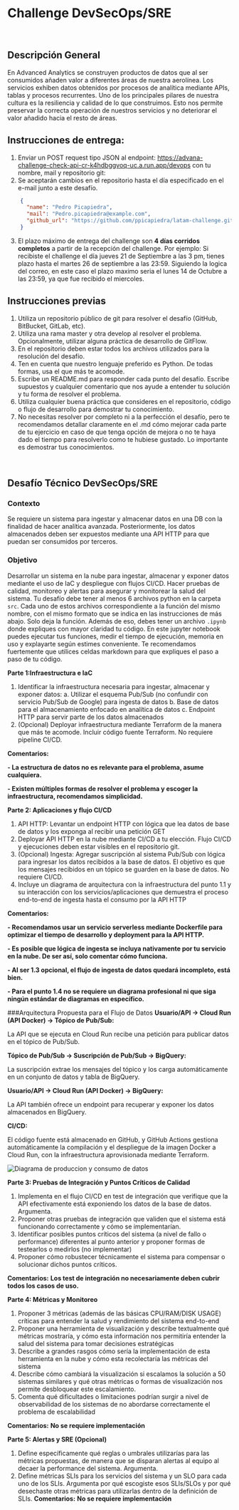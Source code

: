 # Challenge DevSecOps/SRE
​
## Descripción General
En Advanced Analytics se construyen productos de datos que al ser consumidos añaden valor a diferentes áreas de nuestra aerolínea. Los servicios exhiben datos obtenidos por procesos de analítica mediante APIs, tablas y procesos recurrentes. Uno de los principales pilares de nuestra cultura es la resiliencia y calidad de lo que construimos. Esto nos permite preservar la correcta operación de nuestros servicios y no deteriorar el valor añadido hacia el resto de áreas.​
## Instrucciones de entrega:
1. Enviar un POST request tipo JSON al endpoint: https://advana-challenge-check-api-cr-k4hdbggvoq-uc.a.run.app/devops con tu nombre, mail y repositorio git:
2. Se aceptarán cambios en el repositorio hasta el día especificado en el e-mail junto a este desafío.
```json
    {
      "name": "Pedro Picapiedra",
      "mail": "Pedro.picapiedra@example.com",
      "github_url": "https://github.com/ppicapiedra/latam-challenge.git"
    }
```

3. El plazo máximo de entrega del challenge son **4 días corridos completos** a partir de la recepción del challenge.
   Por ejemplo: Si recibiste el challenge el día jueves 21 de Septiembre a las 3 pm, tienes plazo hasta el martes 26 de septiembre a las 23:59.
Siguiendo la logica del correo, en este caso el plazo maximo seria el lunes 14 de Octubre a las 23:59, ya que fue recibido el miercoles.

## Instrucciones previas
1) Utiliza un repositorio público de git para resolver el desafío (GitHub, BitBucket, GitLab, etc).
2) Utiliza una rama master y otra develop al resolver el problema. Opcionalmente, utilizar alguna práctica de desarrollo de GitFlow.
3) En el repositorio deben estar todos los archivos utilizados para la resolución del desafío.
4) Ten en cuenta que nuestro lenguaje preferido es Python. De todas formas, usa el que más te acomode.
5) Escribe un README.md para responder cada punto del desafío. Escribe supuestos y cualquier comentario que nos ayude a entender tu solución y tu forma de resolver el problema.
6) Utiliza cualquier buena práctica que consideres en el repositorio, código o flujo de desarrollo para demostrar tu conocimiento.
7) No necesitas resolver por completo ni a la perfección el desafío, pero te recomendamos detallar claramente en el .md cómo mejorar cada parte de tu ejercicio en caso de que tenga opción de mejora o no te haya dado el tiempo para resolverlo como te hubiese gustado. Lo importante es demostrar tus conocimientos.

​
## Desafío Técnico DevSecOps/SRE
### Contexto
Se requiere un sistema para ingestar y almacenar datos en una DB con la finalidad de hacer analítica avanzada. Posteriormente, los datos almacenados deben ser expuestos mediante una API HTTP para que puedan ser consumidos por terceros.
### Objetivo
Desarrollar un sistema en la nube para ingestar, almacenar y exponer datos mediante el uso de IaC y despliegue con flujos CI/CD. Hacer pruebas de calidad, monitoreo y alertas para asegurar y monitorear la salud del sistema.
Tu desafío debe tener al menos 6 archivos python en la carpeta `src`. Cada uno de estos archivos correspondiente a la función del mismo nombre, con el mismo formato que se indica en las instrucciones de más abajo. Solo deja la función. Además de eso, debes tener un archivo `.ipynb` donde expliques con mayor claridad tu código. En este jupyter notebook puedes ejecutar tus funciones, medir el tiempo de ejecución, memoria en uso y explayarte según estimes conveniente. Te recomendamos fuertemente que utilices celdas markdown para que expliques el paso a paso de tu código.

**Parte 1:Infraestructura e IaC**
1. Identificar la infraestructura necesaria para ingestar, almacenar y exponer datos:
a. Utilizar el esquema Pub/Sub (no confundir con servicio Pub/Sub de Google)
para ingesta de datos
b. Base de datos para el almacenamiento enfocado en analítica de datos
c. Endpoint HTTP para servir parte de los datos almacenados
2. (Opcional) Deployar infraestructura mediante Terraform de la manera que más te acomode.
   Incluir código fuente Terraform.
   No requiere pipeline CI/CD.
   
**Comentarios:**

**- La estructura de datos no es relevante para el problema, asume cualquiera.**

**- Existen múltiples formas de resolver el problema y escoger la infraestructura, recomendamos
simplicidad.**


**Parte 2: Aplicaciones y flujo CI/CD**
1. API HTTP: Levantar un endpoint HTTP con lógica que lea datos de base de datos y los exponga al recibir una petición GET
2. Deployar API HTTP en la nube mediante CI/CD a tu elección. Flujo CI/CD y ejecuciones deben estar visibles en el repositorio git.
3. (Opcional) Ingesta: Agregar suscripción al sistema Pub/Sub con lógica para ingresar los datos recibidos a la base de datos. El objetivo es que los mensajes recibidos en un tópico se guarden en la base de datos. No requiere CI/CD.
4. Incluye un diagrama de arquitectura con la infraestructura del punto 1.1 y su interacción con los servicios/aplicaciones que demuestra el proceso end-to-end de ingesta hasta el consumo por la API HTTP

**Comentarios:**

**- Recomendamos usar un servicio serverless mediante Dockerfile para optimizar el tiempo de
desarrollo y deployment para la API HTTP.**

**- Es posible que lógica de ingesta se incluya nativamente por tu servicio en la nube. De ser así,
solo comentar cómo funciona.**

**- Al ser 1.3 opcional, el flujo de ingesta de datos quedará incompleto, está bien.**

**- Para el punto 1.4 no se requiere un diagrama profesional ni que siga ningún estándar de
diagramas en específico.**

###Arquitectura Propuesta para el Flujo de Datos
**Usuario/API → Cloud Run (API Docker) → Tópico de Pub/Sub:**

La API que se ejecuta en Cloud Run recibe una petición para publicar datos en el tópico de Pub/Sub.

**Tópico de Pub/Sub → Suscripción de Pub/Sub → BigQuery:**

La suscripción extrae los mensajes del tópico y los carga automáticamente en un conjunto de datos y tabla de BigQuery.

**Usuario/API → Cloud Run (API Docker) → BigQuery:**

La API también ofrece un endpoint para recuperar y exponer los datos almacenados en BigQuery.

**CI/CD:**

El código fuente está almacenado en GitHub, y GitHub Actions gestiona automáticamente la compilación y el despliegue de la imagen Docker a Cloud Run, con la infraestructura aprovisionada mediante Terraform.

![Diagrama de produccion y consumo de datos](/images/Diagrama.png)



**Parte 3: Pruebas de Integración y Puntos Críticos de Calidad**
1. Implementa en el flujo CI/CD en test de integración que verifique que la API efectivamente está exponiendo los datos de la base de datos. Argumenta.
2. Proponer otras pruebas de integración que validen que el sistema está funcionando correctamente y cómo se implementarían.
3. Identificar posibles puntos críticos del sistema (a nivel de fallo o performance) diferentes al punto anterior y proponer formas de testearlos o medirlos (no implementar)
4. Proponer cómo robustecer técnicamente el sistema para compensar o solucionar dichos puntos críticos.

**Comentarios:**
**Los test de integración no necesariamente deben cubrir todos los casos de uso.**


**Parte 4: Métricas y Monitoreo**
1. Proponer 3 métricas (además de las básicas CPU/RAM/DISK USAGE) críticas para entender la salud y rendimiento del sistema end-to-end
2. Proponer una herramienta de visualización y describe textualmente qué métricas mostraría, y cómo esta información nos permitiría entender la salud del sistema para tomar decisiones estratégicas
3. Describe a grandes rasgos cómo sería la implementación de esta herramienta en la nube y cómo esta recolectaría las métricas del sistema
4. Describe cómo cambiará la visualización si escalamos la solución a 50 sistemas similares y qué otras métricas o formas de visualización nos permite desbloquear este escalamiento.
5. Comenta qué dificultades o limitaciones podrían surgir a nivel de observabilidad de los sistemas de no abordarse correctamente el problema de escalabilidad

**Comentarios:**
**No se requiere implementación**

**Parte 5: Alertas y SRE (Opcional)**
1. Define específicamente qué reglas o umbrales utilizarías para las métricas propuestas, de manera que se disparan alertas al equipo al decaer la performance del sistema. Argumenta.
2. Define métricas SLIs para los servicios del sistema y un SLO para cada uno de los SLIs. Argumenta por qué escogiste esos SLIs/SLOs y por qué desechaste otras métricas para utilizarlas dentro de la definición de SLIs.
**Comentarios:**
**No se requiere implementación**


